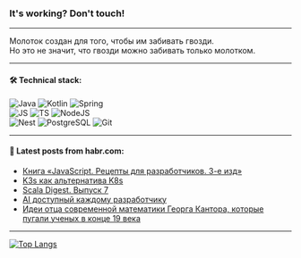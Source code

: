 ### It's working? Don't touch!

---
Молоток создан для того, чтобы им забивать гвозди. <br>
Но это не значит, что гвозди можно забивать только молотком.

---

#### 🛠️ Technical stack:

![Java](https://img.shields.io/badge/Java-informational?logo=Oracle&style=flat&logoColor=white&color=FF4500)
![Kotlin](https://img.shields.io/badge/Kotlin-informational?logo=Kotlin&style=flat&logoColor=white&color=774D97)
![Spring](https://img.shields.io/badge/SpringBoot-informational?logo=SpringBoot&style=flat&logoColor=white&color=6DB33F) <br>
![JS](https://img.shields.io/badge/JS-informational?logo=javaScript&style=flat&logoColor=black&color=F7Df1E)
![TS](https://img.shields.io/badge/TypeScript-informational?logo=typeScript&style=flat&logoColor=black&color=0667A8)
![NodeJS](https://img.shields.io/badge/NodeJS-informational?logo=node.js&style=flat&logoColor=white&color=70A760) <br>
![Nest](https://img.shields.io/badge/NestJS-informational?logo=NestJS&style=flat&logoColor=white&color=E0234E)
![PostgreSQL](https://img.shields.io/badge/PostgreSQL-informational?logo=PostgreSQL&style=flat&logoColor=white&color=DAA520)
![Git](https://img.shields.io/badge/Git-informational?logo=git&style=flat&logoColor=white&color=778899)

___

#### 💬 Latest posts from habr.com:

<!-- BLOG-POST-LIST:START -->
- [Книга «JavaScript. Рецепты для разработчиков. 3-е изд»](https://habr.com/ru/companies/piter/articles/751748/?utm_source=habrahabr&utm_medium=rss&utm_campaign=751748)
- [K3s как альтернатива K8s](https://habr.com/ru/companies/otus/articles/751752/?utm_source=habrahabr&utm_medium=rss&utm_campaign=751752)
- [Scala Digest. Выпуск 7](https://habr.com/ru/companies/tinkoff/articles/751728/?utm_source=habrahabr&utm_medium=rss&utm_campaign=751728)
- [AI доступный каждому разработчику](https://habr.com/ru/articles/751626/?utm_source=habrahabr&utm_medium=rss&utm_campaign=751626)
- [Идеи отца современной математики Георга Кантора, которые пугали ученых в конце 19 века](https://habr.com/ru/companies/itglobalcom/articles/751676/?utm_source=habrahabr&utm_medium=rss&utm_campaign=751676)
<!-- BLOG-POST-LIST:END -->

---
[![Top Langs](https://github-readme-stats-git-master-advtsetting-gmailcom.vercel.app/api/top-langs/?username=zloylis&langs_count=10&hide_title=false&title_color=e6edf3&size_weight=0.5&count_weight=0.5&layout=compact&hide_border=true&theme=dracula)](https://github.com/zloylis)

<!-- ![GitHub stats](https://github-readme-stats-git-master-advtsetting-gmailcom.vercel.app/api?username=zloylis&show_icons=true&hide_border=true&theme=dracula&hide_title=true&include_all_commits=true&count_private=true&hide=contribs&hide_rank=true) -->
